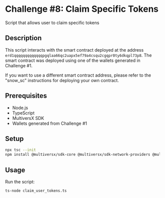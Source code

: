 # Challenge #8: Claim Specific Tokens

Script that allows user to claim specific tokens

## Description

This script interacts with the smart contract deployed at the address `erd1qqqqqqqqqqqqqpgqlaa66qc2uapx5ef79a4csqu2cgqpr0ty6dkqpl73p8`. The smart contract was deployed using one of the wallets generated in Challenge #1. 

If you want to use a different smart contract address, please refer to the "snow_sc" instructions for deploying your own contract.

## Prerequisites

- Node.js
- TypeScript
- MultiversX SDK
- Wallets generated from Challenge #1

## Setup

```bash
npx tsc --init
npm install @multiversx/sdk-core @multiversx/sdk-network-providers @multiversx/sdk-wallet
```

## Usage

Run the script:
```bash
ts-node claim_user_tokens.ts